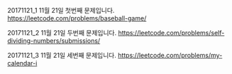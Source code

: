 ﻿20171121_1
11월 21일 첫번째 문제입니다.
https://leetcode.com/problems/baseball-game/

20171121_2
11월 21일 두번째 문제입니다.
https://leetcode.com/problems/self-dividing-numbers/submissions/

20171121_3
11월 21일 세번째 문제입니다.
https://leetcode.com/problems/my-calendar-i
